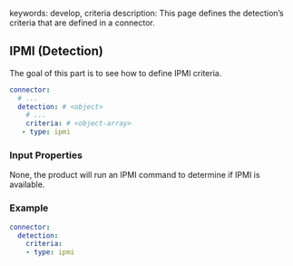 keywords: develop, criteria
description: This page defines the detection’s criteria that are defined in a connector.

## IPMI (Detection)

The goal of this part is to see how to define IPMI criteria.

```yaml
connector:
  # ...
  detection: # <object>
    # ...
    criteria: # <object-array>
   - type: ipmi
```

### Input Properties

None, the product will run an IPMI command to determine if IPMI is available.

### Example

```yaml
connector:
  detection:
    criteria:
    - type: ipmi
```
